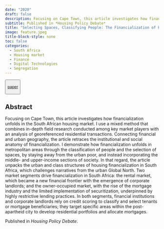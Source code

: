 ```yaml
---
date: "2020"
draft: false
description: Focusing on Cape Town, this article investigates how financialization unfolds in the South African housing market. I use a mixed method that combines in-depth field research conducted among key market players with an analysis of georeferenced residential transactions.
subtitle: Published in *Housing Policy Debate*
title: "Selecting Spaces, Classifying People: The Financialization of Housing in the South African City"
image: feature.jpeg
title-block-style: none
toc: false
categories: 
  - South Africa
  - Housing market
  - Finance
  - Digital Technologies
  - Segregation
---
```


<button type="button" class="btn btn-outline-success">

<a href="https://doi.org/10.1080/10511482.2019.1684335">paper</a>

</button>

## Abstract

Focusing on Cape Town, this article investigates how financialization unfolds in the South African housing market. I use a mixed method that combines in-depth field research conducted among key market players with an analysis of georeferenced residential transactions. Connecting financial and urban geography, the article retraces the institutional and social anatomy of financialization. I demonstrate how financialization unfolds in metropolitan areas through the classification of people and the selection of spaces, by staying away from the urban poor, and instead incorporating the middle- and upper-income sections of society. In that regard, the article unpacks the urban and class structures of housing financialization in South Africa, which challenges narratives from the urban Global North. Two market segments drive financialization in South Africa: the rental market, which became a new financial frontier with the emergence of corporate landlords; and the owner-occupied market, with the rise of the mortgage industry and the limited implementation of securitization, underpinned by highly restrictive lending practices. In both segments, financial institutions and corporate landlords rely on credit scoring to classify and select tenants or mortgage beneficiaries; they target specific areas within the post-apartheid city to develop residential portfolios and allocate mortgages.

Published in *Housing Policy Debate*.
